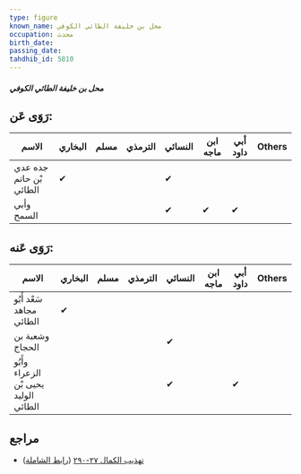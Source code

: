 ```yaml
---
type: figure
known_name: محل بن خليفة الطائي الكوفي
occupation: محدث
birth_date:
passing_date:
tahdhib_id: 5810
---
```

##### محل بن خليفة الطائي الكوفي

## رَوَى عَن:
| الاسم                   | البخاري | مسلم | الترمذي | النسائي | ابن ماجه | أبي داود | Others |
| ----------------------- | ------- | ---- | ------- | ------- | -------- | -------- | ------ |
| جده عدي بْن حاتم الطائي | ✔       |      |         | ✔       |          |          |        |
| وأبي السمح              |         |      |         | ✔       | ✔        | ✔        |        |
## رَوَى عَنه:
| الاسم                                 | البخاري | مسلم | الترمذي | النسائي | ابن ماجه | أبي داود | Others |
| ------------------------------------- | ------- | ---- | ------- | ------- | -------- | -------- | ------ |
| سَعْد أَبُو مجاهد الطائي              | ✔       |      |         |         |          |          |        |
| وشعبة بن الحجاج                       |         |      |         | ✔       |          |          |        |
| وأَبُو الزعراء يحيى بْن الوليد الطائي |         |      |         | ✔       |          | ✔        |        |
## مراجع
- [تهذيب الكمال ٢٧-٢٩٠](obsidian://open?vault=Tahdhib-al-Kamal&file=Figures/٥٨١٠-محل%20بن%20خليفة%20الطائي%20الكوفي) ([رابط الشاملة](https://shamela.ws/book/3722/14679))